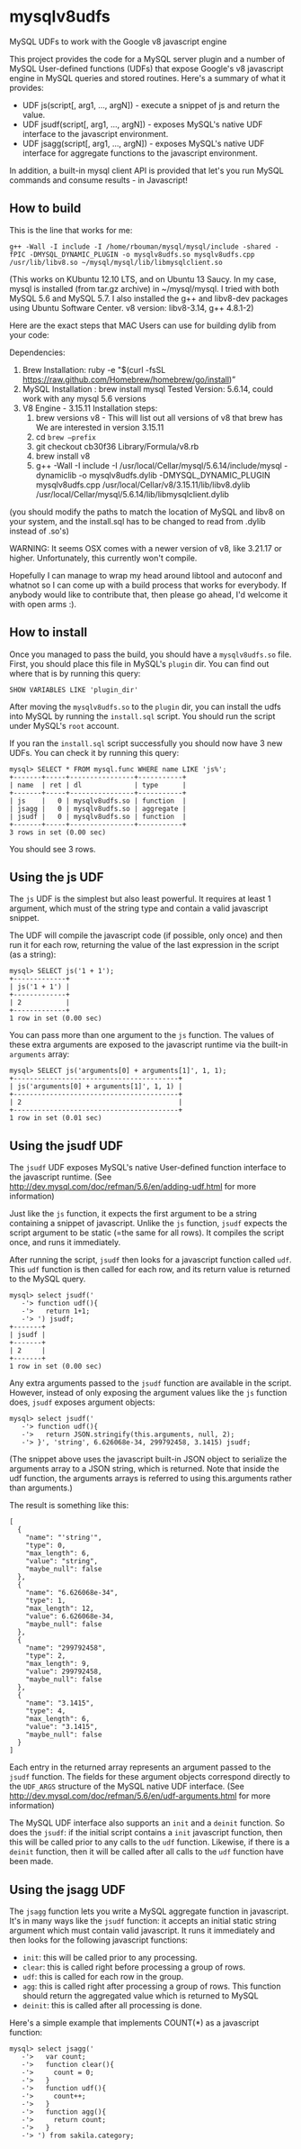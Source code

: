 mysqlv8udfs
===========

MySQL UDFs to work with the Google v8 javascript engine

This project provides the code for a MySQL server plugin and a number of MySQL User-defined functions (UDFs) that expose Google's v8 javascript engine in MySQL queries and stored routines.
Here's a summary of what it provides:
* UDF js(script[, arg1, ..., argN]) - execute a snippet of js and return the value.
* UDF jsudf(script[, arg1, ..., argN]) - exposes MySQL's native UDF interface to the javascript environment.
* UDF jsagg(script[, arg1, ..., argN]) - exposes MySQL's native UDF interface for aggregate functions to the javascript environment. 

In addition, a built-in mysql client API is provided that let's you run MySQL commands and consume results - in Javascript! 

How to build
------------
This is the line that works for me:

    g++ -Wall -I include -I /home/rbouman/mysql/mysql/include -shared -fPIC -DMYSQL_DYNAMIC_PLUGIN -o mysqlv8udfs.so mysqlv8udfs.cpp /usr/lib/libv8.so ~/mysql/mysql/lib/libmysqlclient.so

(This works on KUbuntu 12.10 LTS, and on Ubuntu 13 Saucy. In my case, mysql is installed (from tar.gz archive) in ~/mysql/mysql. I tried with both MySQL 5.6 and MySQL 5.7. I also installed the g++ and libv8-dev packages using Ubuntu Software Center. v8 version: libv8-3.14, g++ 4.8.1-2)

Here are the exact steps that MAC Users can use for building dylib from your code:

Dependencies:
1. Brew
    Installation: ruby -e "$(curl -fsSL https://raw.github.com/Homebrew/homebrew/go/install)”
2. MySQL 
    Installation : brew install mysql
    Tested Version:  5.6.14, could work with any mysql 5.6 versions
3. V8 Engine -  3.15.11
    Installation steps:
    1. brew versions v8 - This will list out all versions of v8 that brew has
    We are interested in version 3.15.11
    2. cd `brew —prefix`
    3. git checkout cb30f36 Library/Formula/v8.rb
    4. brew install v8
    5. g++ -Wall -I include -I  /usr/local/Cellar/mysql/5.6.14/include/mysql -dynamiclib -o mysqlv8udfs.dylib -DMYSQL_DYNAMIC_PLUGIN mysqlv8udfs.cpp /usr/local/Cellar/v8/3.15.11/lib/libv8.dylib /usr/local/Cellar/mysql/5.6.14/lib/libmysqlclient.dylib 

(you should modify the paths to match the location of MySQL and libv8 on your system, and the install.sql has to be changed to read from .dylib instead of .so's)

WARNING: It seems OSX comes with a newer version of v8, like 3.21.17 or higher. Unfortunately, this currently won't compile. 

Hopefully I can manage to wrap my head around libtool and autoconf and whatnot so I can come up with a build process that works for everybody. If anybody would like to contribute that, then please go ahead, I'd welcome it with open arms :).

How to install
--------------
Once you managed to pass the build, you should have a `mysqlv8udfs.so` file. First, you should place this file in MySQL's `plugin` dir. You can find out where that is by running this query:

    SHOW VARIABLES LIKE 'plugin_dir'

After moving the `mysqlv8udfs.so` to the `plugin` dir, you can install the udfs into MySQL by running the `install.sql` script. You should run the script under MySQL's `root` account.

If you ran the `install.sql` script successfully you should now have 3 new UDFs. You can check it by running this query:

    mysql> SELECT * FROM mysql.func WHERE name LIKE 'js%';
    +-------+-----+----------------+-----------+
    | name  | ret | dl             | type      |
    +-------+-----+----------------+-----------+
    | js    |   0 | mysqlv8udfs.so | function  |
    | jsagg |   0 | mysqlv8udfs.so | aggregate |
    | jsudf |   0 | mysqlv8udfs.so | function  |
    +-------+-----+----------------+-----------+
    3 rows in set (0.00 sec)

You should see 3 rows.

Using the js UDF
----------------
The `js` UDF is the simplest but also least powerful. It requires at least 1 argument, which must of the string type and contain a valid javascript snippet.

The UDF will compile the javascript code (if possible, only once) and then run it for each row, returning the value of the last expression in the script (as a string):

    mysql> SELECT js('1 + 1');
    +-------------+
    | js('1 + 1') |
    +-------------+
    | 2           |
    +-------------+
    1 row in set (0.00 sec)

You can pass more than one argument to the `js` function. The values of these extra arguments are exposed to the javascript runtime via the built-in `arguments` array:

    mysql> SELECT js('arguments[0] + arguments[1]', 1, 1);
    +-----------------------------------------+
    | js('arguments[0] + arguments[1]', 1, 1) |
    +-----------------------------------------+
    | 2                                       |
    +-----------------------------------------+
    1 row in set (0.01 sec)

Using the jsudf UDF
-------------------
The `jsudf` UDF exposes MySQL's native User-defined function interface to the javascript runtime. (See http://dev.mysql.com/doc/refman/5.6/en/adding-udf.html for more information)

Just like the `js` function, it expects the first argument to be a string containing a snippet of javascript. Unlike the `js` function, `jsudf` expects the script argument to be static (=the same for all rows). It compiles the script once, and runs it immediately.

After running the script, `jsudf` then looks for a javascript function called `udf`. This `udf` function is then called for each row, and its return value is returned to the MySQL query.

    mysql> select jsudf('
       -'> function udf(){
       -'>   return 1+1;
       -'> ') jsudf;
    +-------+
    | jsudf |
    +-------+
    | 2     |
    +-------+
    1 row in set (0.00 sec)

Any extra arguments passed to the `jsudf` function are available in the script. However, instead of only exposing the argument values like the `js` function does, `jsudf` exposes argument objects:

    mysql> select jsudf('
       -'> function udf(){
       -'>   return JSON.stringify(this.arguments, null, 2);
       -'> }', 'string', 6.626068e-34, 299792458, 3.1415) jsudf;

(The snippet above uses the javascript built-in JSON object to serialize the arguments array to a JSON string, which is returned. Note that inside the udf function, the arguments arrays is referred to using this.arguments rather than arguments.)

The result is something like this:

    [
      {
        "name": "'string'",
        "type": 0,
        "max_length": 6,
        "value": "string",
        "maybe_null": false
      },
      {
        "name": "6.626068e-34",
        "type": 1,
        "max_length": 12,
        "value": 6.626068e-34,
        "maybe_null": false
      },
      {
        "name": "299792458",
        "type": 2,
        "max_length": 9,
        "value": 299792458,
        "maybe_null": false
      },
      {
        "name": "3.1415",
        "type": 4,
        "max_length": 6,
        "value": "3.1415",
        "maybe_null": false
      }
    ]

Each entry in the returned array represents an argument passed to the `jsudf` function. The fields for these argument objects correspond directly to the `UDF_ARGS` structure of the MySQL native UDF interface. (See http://dev.mysql.com/doc/refman/5.6/en/udf-arguments.html for more information)

The MySQL UDF interface also supports an `init` and a `deinit` function. So does the `jsudf`: if the initial script contains a `init` javascript function, then this will be called prior to any calls to the `udf` function. Likewise, if there is a `deinit` function, then it will be called after all calls to the `udf` function have been made.

Using the jsagg UDF
-------------------
The `jsagg` function lets you write a MySQL aggregate function in javascript. It's in many ways like the `jsudf` function: it accepts an initial static string argument which must contain valid javascript. It runs it immediately and then looks for the following javascript functions:

* `init`: this will be called prior to any processing.
* `clear`: this is called right before processing a group of rows.
* `udf`: this is called for each row in the group.
* `agg`: this is called right after processing a group of rows. This function should return the aggregated value which is returned to MySQL
* `deinit`: this is called after all processing is done.

Here's a simple example that implements COUNT(*) as a javascript function:

    mysql> select jsagg('
       -'>   var count;
       -'>   function clear(){
       -'>     count = 0;
       -'>   }
       -'>   function udf(){
       -'>     count++;
       -'>   }
       -'>   function agg(){
       -'>     return count;
       -'>   }
       -'> ') from sakila.category;


